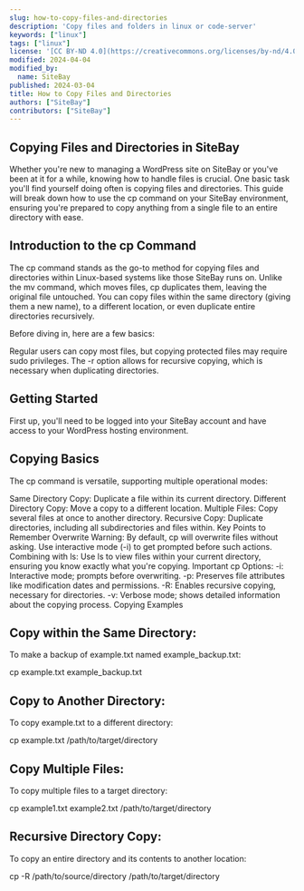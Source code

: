 ```yaml
---
slug: how-to-copy-files-and-directories
description: 'Copy files and folders in linux or code-server'
keywords: ["linux"]
tags: ["linux"]
license: '[CC BY-ND 4.0](https://creativecommons.org/licenses/by-nd/4.0)'
modified: 2024-04-04
modified_by:
  name: SiteBay
published: 2024-03-04
title: How to Copy Files and Directories
authors: ["SiteBay"]
contributors: ["SiteBay"]
---
```


## Copying Files and Directories in SiteBay

Whether you're new to managing a WordPress site on SiteBay or you've been at it for a while, knowing how to handle files is crucial. One basic task you'll find yourself doing often is copying files and directories. This guide will break down how to use the cp command on your SiteBay environment, ensuring you're prepared to copy anything from a single file to an entire directory with ease.

## Introduction to the cp Command

The cp command stands as the go-to method for copying files and directories within Linux-based systems like those SiteBay runs on. Unlike the mv command, which moves files, cp duplicates them, leaving the original file untouched. You can copy files within the same directory (giving them a new name), to a different location, or even duplicate entire directories recursively.

Before diving in, here are a few basics:

Regular users can copy most files, but copying protected files may require sudo privileges.
The -r option allows for recursive copying, which is necessary when duplicating directories.

## Getting Started

First up, you'll need to be logged into your SiteBay account and have access to your WordPress hosting environment.

## Copying Basics

The cp command is versatile, supporting multiple operational modes:

Same Directory Copy: Duplicate a file within its current directory.
Different Directory Copy: Move a copy to a different location.
Multiple Files: Copy several files at once to another directory.
Recursive Copy: Duplicate directories, including all subdirectories and files within.
Key Points to Remember
Overwrite Warning: By default, cp will overwrite files without asking. Use interactive mode (-i) to get prompted before such actions.
Combining with ls: Use ls to view files within your current directory, ensuring you know exactly what you're copying.
Important cp Options:
-i: Interactive mode; prompts before overwriting.
-p: Preserves file attributes like modification dates and permissions.
-R: Enables recursive copying, necessary for directories.
-v: Verbose mode; shows detailed information about the copying process.
Copying Examples

## Copy within the Same Directory:

To make a backup of example.txt named example_backup.txt:

cp example.txt example_backup.txt


## Copy to Another Directory:

To copy example.txt to a different directory:

cp example.txt /path/to/target/directory


## Copy Multiple Files:

To copy multiple files to a target directory:

cp example1.txt example2.txt /path/to/target/directory


## Recursive Directory Copy:

To copy an entire directory and its contents to another location:

cp -R /path/to/source/directory /path/to/target/directory